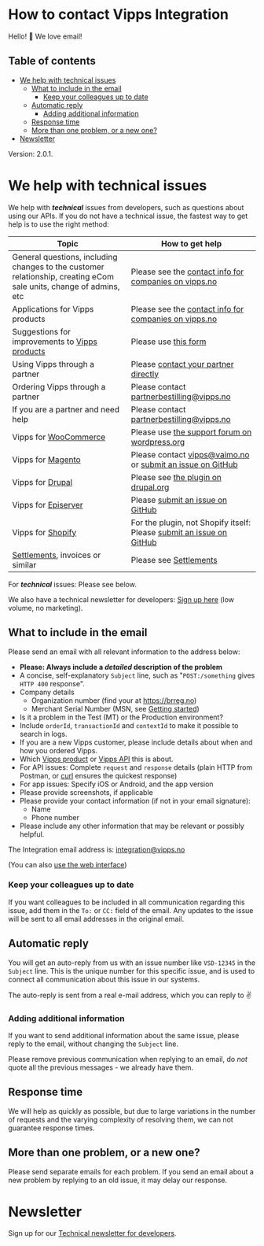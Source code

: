 # How to contact Vipps Integration

Hello! 👋 We love email!

## Table of contents

- [We help with technical issues](#we-help-with-technical-issues)
  - [What to include in the email](#what-to-include-in-the-email)
    - [Keep your colleagues up to date](#keep-your-colleagues-up-to-date)
  - [Automatic reply](#automatic-reply)
    - [Adding additional information](#adding-additional-information)
  - [Response time](#response-time)
  - [More than one problem, or a new one?](#more-than-one-problem-or-a-new-one)
- [Newsletter](#newsletter)

Version: 2.0.1.

# We help with technical issues

We help with _**technical**_ issues from developers, such as questions about using our APIs.
If you do not have a technical issue, the fastest way to get help is to use the right method:

Topic | How to get help
----- | ---------------
General questions, including changes to the customer relationship, creating eCom sale units, change of admins, etc | Please see the [contact info for companies on vipps.no](https://www.vipps.no/kontakt-oss/bedrift/)
Applications for Vipps products | Please see the [contact info for companies on vipps.no](https://www.vipps.no/kontakt-oss/bedrift/)
Suggestions for improvements to [Vipps products](https://www.vipps.no/produkter-og-tjenester/bedrift/) | Please use [this form](https://www.vipps.no/kontakt-oss/bedrift/)
Using Vipps through a partner | Please [contact your partner directly](https://www.vipps.no/produkter-og-tjenester/bedrift/ta-betalt-paa-nett/ta-betalt-paa-nett/#kom-i-gang-med-vipps-pa-nett-category-3)
Ordering Vipps through a partner| Please contact partnerbestilling@vipps.no
If you are a partner and need help | Please contact partnerbestilling@vipps.no
Vipps for [WooCommerce](https://www.vipps.no/produkter-og-tjenester/bedrift/ta-betalt-paa-nett/ta-betalt-paa-nett/woocommerce/) | Please use [the support forum on wordpress.org](https://wordpress.org/support/plugin/woo-vipps/) 
Vipps for [Magento](https://www.vipps.no/produkter-og-tjenester/bedrift/ta-betalt-paa-nett/ta-betalt-paa-nett/magento/) | Please contact vipps@vaimo.no or [submit an issue on GitHub](https://github.com/vippsas/vipps-magento) |
Vipps for [Drupal](https://www.drupal.org/project/commerce_vipps) | Please see [the plugin on drupal.org](https://www.drupal.org/project/commerce_vipps)
Vipps for [Episerver](https://github.com/vippsas/vipps-episerver) | Please [submit an issue on GitHub](https://github.com/vippsas/vipps-episerver)
Vipps for [Shopify](https://www.vipps.no/produkter-og-tjenester/bedrift/ta-betalt-paa-nett/ta-betalt-paa-nett/shopify/) | For the plugin, not Shopify itself: Please [submit an issue on GitHub](https://github.com/vippsas/vipps-shopify) |
[Settlements](https://github.com/vippsas/vipps-developers/tree/master/settlements), invoices or similar | Please see [Settlements](https://github.com/vippsas/vipps-developers/tree/master/settlements)

For _**technical**_ issues: Please see below.

We also have a technical newsletter for developers:
[Sign up here](https://cloud.hei.vipps.no/utv) (low volume, no marketing).

## What to include in the email

Please send an email with all relevant information to the address below:

* **Please: Always include a _detailed_ description of the problem**
* A concise, self-explanatory `Subject` line, such as "`POST:/something` gives `HTTP 400` response".
* Company details
  - Organization number (find your at https://brreg.no)
  - Merchant Serial Number (MSN, see [Getting started](vipps-developer-portal-getting-started.md))
* Is it a problem in the Test (MT) or the Production environment?
* Include `orderId`, `transactionId` and `contextId` to make it possible to search in logs.
* If you are a new Vipps customer, please include details about when and how you ordered Vipps.
* Which [Vipps product](https://www.vipps.no/produkter-og-tjenester/bedrift/) or [Vipps API](https://github.com/vippsas) this is about.
* For API issues: Complete `request` and `response` details (plain HTTP from Postman, or [curl](https://curl.haxx.se) ensures the quickest response)
* For app issues: Specify iOS or Android, and the app version
* Please provide screenshots, if applicable
* Please provide your contact information (if not in your email signature):
  - Name
  - Phone number
* Please include any other information that may be relevant or possibly helpful.

The Integration email address is: integration@vipps.no

(You can also [use the web interface](https://vippsas.atlassian.net/servicedesk/customer/portal/2))

### Keep your colleagues up to date

If you want colleagues to be included in all communication regarding this issue,
add them in the `To:` or `CC:` field of the email. Any updates to the issue will be
sent to all email addresses in the original email.

## Automatic reply

You will get an auto-reply from us with an issue number like `VSD-12345` in the `Subject` line.
This is the unique number for this specific issue, and is used to connect all communication
about this issue in our systems.

The auto-reply is sent from a real e-mail address, which you can reply to ✌️

### Adding additional information

If you want to send additional information about the same issue,
please reply to the email, without changing the `Subject` line.

Please remove previous communication when replying to an email, do _not_ quote
all the previous messages - we already have them.

## Response time

We will help as quickly as possible, but due to large variations in the number
of requests and the varying complexity of resolving them, we can not guarantee response times.

## More than one problem, or a new one?

Please send separate emails for each problem. If you send an email about a
new problem by replying to an old issue, it may delay our response.

# Newsletter

Sign up for our [Technical newsletter for developers](https://github.com/vippsas/vipps-developers/tree/master/newsletters).
